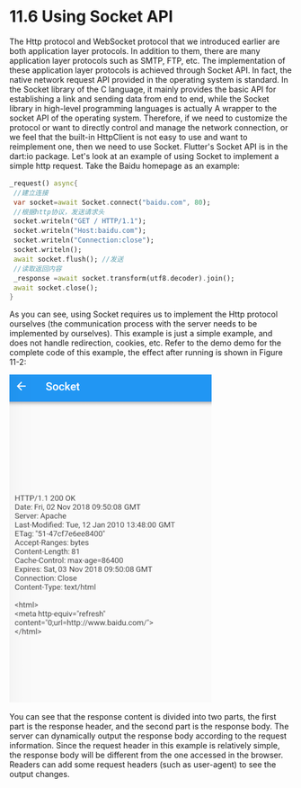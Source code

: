 # 11.6 Using Socket API

The Http protocol and WebSocket protocol that we introduced earlier are both application layer protocols. In addition to them, there are many application layer protocols such as SMTP, FTP, etc. The implementation of these application layer protocols is achieved through Socket API. In fact, the native network request API provided in the operating system is standard. In the Socket library of the C language, it mainly provides the basic API for establishing a link and sending data from end to end, while the Socket library in high-level programming languages ​​is actually A wrapper to the socket API of the operating system. Therefore, if we need to customize the protocol or want to directly control and manage the network connection, or we feel that the built-in HttpClient is not easy to use and want to reimplement one, then we need to use Socket. Flutter's Socket API is in the dart:io package. Let's look at an example of using Socket to implement a simple http request. Take the Baidu homepage as an example:

``` dart 
_request() async{
 //建立连接
 var socket=await Socket.connect("baidu.com", 80);
 //根据http协议，发送请求头
 socket.writeln("GET / HTTP/1.1");
 socket.writeln("Host:baidu.com");
 socket.writeln("Connection:close");
 socket.writeln();
 await socket.flush(); //发送
 //读取返回内容
 _response =await socket.transform(utf8.decoder).join();
 await socket.close();
}

```

As you can see, using Socket requires us to implement the Http protocol ourselves (the communication process with the server needs to be implemented by ourselves). This example is just a simple example, and does not handle redirection, cookies, etc. Refer to the demo demo for the complete code of this example, the effect after running is shown in Figure 11-2:

![Figure 11-2](../resources/imgs/11-2.png)

You can see that the response content is divided into two parts, the first part is the response header, and the second part is the response body. The server can dynamically output the response body according to the request information. Since the request header in this example is relatively simple, the response body will be different from the one accessed in the browser. Readers can add some request headers (such as user-agent) to see the output changes.